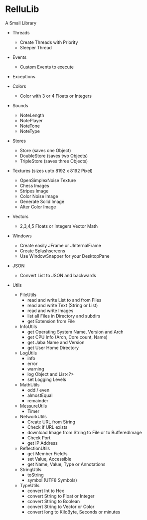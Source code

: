 # RelluLib
A Small Library 

* Threads 
  * Create Threads with Priority
  * Sleeper Thread

* Events
  * Custom Events to execute

* Exceptions

* Colors
  * Color with 3 or 4 Floats or Integers

* Sounds
  * NoteLength
  * NotePlayer 
  * NoteTone
  * NoteType

* Stores
  * Store (saves one Object)
  * DoubleStore (saves two Objects)
  * TripleStore (saves three Objects)

* Textures (sizes upto 8192 x 8192 Pixel)
  * OpenSimplexNoise Texture
  * Chess Images
  * Stripes Image
  * Color Noise Image
  * Generate Solid Image
  * Alter Color Image

* Vectors
  * 2,3,4,5 Floats or Integers
   Vector Math

* Windows
  * Create easily JFrame or JInternalFrame
  * Create Splashscreens
  * Use WindowSnapper for your DesktopPane

* JSON
  * Convert List<DoubleStore> to JSON and backwards

* Utils
  * FileUtils
    * read and write List<DoubleStore> to and from Files
    * read and write Text (String or List<String>)
    * read and write Images
    * list all Files in Directory and subdirs
    * get Extension from File
  * InfoUtils
    * get Operating System Name, Version and Arch
    * get CPU Info (Arch, Core count, Name)
    * get Jaba Name and Version
    * get User Home Directory
  * LogUtils
    * info
    * error
    * warning
    * log Object and List<?>
    * set Logging Levels
  * MathUtils
    * odd / even
    * almostEqual
    * remainder
  * MessureUtils
    * Timer
  * NetworkUtils
    * Create URL from String
    * Check if URL exists
    * download Image from String to File or to BufferedImage
    * Check Port
    * get IP Address
  * ReflectionUtils
    * get Member Field/s
    * set Value, Accessible
    * get Name, Value, Type or Annotations
  * StringUtils
    * toString
    * symbol (UTF8 Symbols)
  * TypeUtils
    * convert Int to Hex
    * convert String to Float or Integer
    * convert String to Boolean
    * convert String to Vector or Color
    * convert long to KiloByte, Seconds or minutes 
